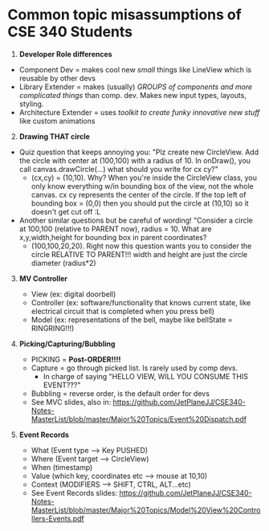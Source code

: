 # Common topic misassumptions of CSE 340 Students

1. **Developer Role differences**
- Component Dev = makes cool new *small* things like LineView which is reusable by other devs
- Library Extender = makes (usually) *GROUPS of components and more complicated things* than comp. dev. Makes new input types, layouts, styling.
- Architecture Extender = uses *toolkit to create funky innovative new stuff* like custom animations

2. **Drawing THAT circle**
- Quiz question that keeps annoying you: "Plz create new CircleView. Add the circle with center at (100,100) with a radius of 10. In onDraw(), you call canvas.drawCircle(...) what should you write for cx cy?"
	- (cx,cy) = (10,10). Why? When you're inside the CircleView class, you only know everything w/in bounding box of the view, not the whole canvas. cx cy represents the center of the circle. If the top left of bounding box = (0,0) then you should put the circle at (10,10) so it doesn't get cut off :L
- Another similar questions but be careful of wording! "Consider a circle at 100,100 (relative to PARENT now), radius = 10. What are x,y,width,height for bounding box in parent coordinates?
	- (100,100,20,20). Right now this question wants you to consider the circle RELATIVE TO PARENT!!! width and height are just the circle diameter (radius*2)

3. **MV Controller**
	- View (ex: digital doorbell)
	- Controller (ex: software/functionality that knows current state, like electrical circuit that is completed when you press bell)
	- Model (ex: representations of the bell, maybe like bellState = RINGRING!!!)

4. **Picking/Capturing/Bubbling**
	- PICKING = **Post-ORDER!!!!**
	- Capture = go through picked list. Is rarely used by comp devs. 
		- In charge of saying "HELLO VIEW, WILL YOU CONSUME THIS EVENT???"
	- Bubbling = reverse order, is the default order for devs
	- See MVC slides, also in: https://github.com/JetPlaneJJ/CSE340-Notes-MasterList/blob/master/Major%20Topics/Event%20Dispatch.pdf

5. **Event Records**
	- What (Event type --> Key PUSHED)
	- Where (Event target --> CircleView)
	- When (timestamp)
	- Value (which key, coordinates etc --> mouse at 10,10)
	- Context (MODIFIERS --> SHIFT, CTRL, ALT...etc)
	- See Event Records slides: https://github.com/JetPlaneJJ/CSE340-Notes-MasterList/blob/master/Major%20Topics/Model%20View%20Controllers-Events.pdf


